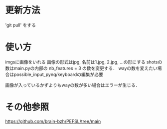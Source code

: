 # 更新方法
'git pull' をする

# 使い方
imgsに画像をいれる
画像の形式はjpg, 名前は1.jpg, 2.jpg, ...の形にする
shotsの数はmain.pyの内部の nb_features = 3 の数を変更する．
wayの数を変えたい場合はpossible_input_pynq/keyboardの編集が必要

画像が入っているかずよりもwayの数が多い場合はエラーが生じる．

# その他参照

https://github.com/brain-bzh/PEFSL/tree/main